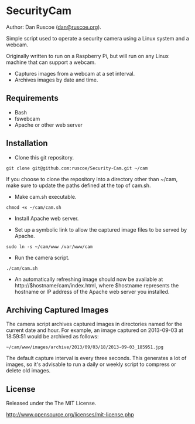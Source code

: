 SecurityCam
===========

Author: Dan Ruscoe (dan@ruscoe.org).

Simple script used to operate a security camera using a Linux system and a webcam.

Originally written to run on a Raspberry Pi, but will run on any Linux machine that can support a webcam.

* Captures images from a webcam at a set interval.
* Archives images by date and time.

Requirements
------------
* Bash
* fswebcam
* Apache or other web server

Installation
-------------

* Clone this git repository.

```
git clone git@github.com:ruscoe/Security-Cam.git ~/cam
```

If you choose to clone the repository into a directory other than ~/cam, make sure to update the paths defined at the top of cam.sh.

* Make cam.sh executable.

```
chmod +x ~/cam/cam.sh
```

* Install Apache web server.

* Set up a symbolic link to allow the captured image files to be served by Apache.

```
sudo ln -s ~/cam/www /var/www/cam
```

* Run the camera script.

```
./cam/cam.sh
```

* An automatically refreshing image should now be available at http://$hostname/cam/index.html, where $hostname represents the hostname or IP address of the Apache web server you installed.

Archiving Captured Images
-------------------------

The camera script archives captured images in directories named for the current date and hour. For example, an image captured on 2013-09-03 at 18:59:51 would be archived as follows:

```
~/cam/www/images/archive/2013/09/03/18/2013-09-03_185951.jpg
```

The default capture interval is every three seconds. This generates a lot of images, so it's advisable to run a daily or weekly script to compress or delete old images.

License
-------

Released under the The MIT License.

http://www.opensource.org/licenses/mit-license.php